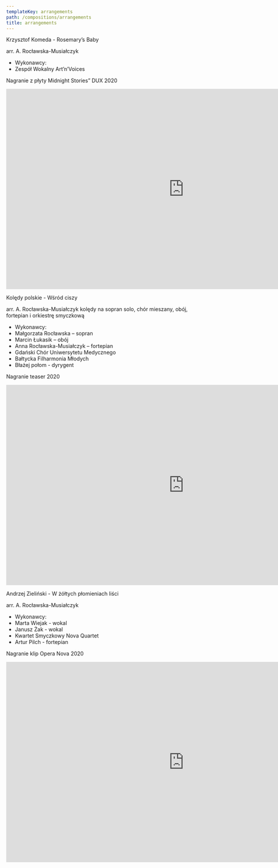 ```yaml
---
templateKey: arrangements
path: /compositions/arrangements
title: arrangements
---
```

<div class="wrapper container">
    <div class="row center-xs">
        <div class="col-xs-12 col-md-6">
            <div class="box works-box">
                <p class="works__title">Krzysztof Komeda - Rosemary’s Baby</p>
                <p class="works__subtitle">arr. A. Rocławska-Musiałczyk</p>
                <ul class="works__performers">
                    <li class="works__performers--title">Wykonawcy:</li>
                    <li>Zespół Wokalny Art’n’Voices</li>
                </ul>
                <p class="works__details">Nagranie z płyty Midnight Stories” DUX 2020</p>
            </div>
        </div>
        <div class="col-xs-12 col-md-6">
            <div class="box works-box">
                <div class="youtube-movie">
                    <iframe width="956" height="538" src="https://www.youtube.com/embed/HZ6jEe7eVgo" frameborder="0" allow="accelerometer; autoplay; clipboard-write; encrypted-media; gyroscope; picture-in-picture" allowfullscreen></iframe>
                </div>
            </div>
        </div>
        <div class="col-xs-12">
            <div class="separator m-3"></div>
        </div>
    </div>
    <div class="row reverse center-xs">
        <div class="col-xs-12 col-md-6">
            <div class="box works-box">
                <p class="works__title">Kolędy polskie - Wśród ciszy</p>
                <p class="works__subtitle">arr. A. Rocławska-Musiałczyk kolędy na sopran solo, chór mieszany, obój, fortepian i orkiestrę smyczkową</p>
                <ul class="works__performers">
                    <li class="works__performers--title">Wykonawcy:</li>
                    <li>Małgorzata Rocławska – sopran</li>
                    <li>Marcin Łukasik – obój</li>
                    <li>Anna Rocławska-Musiałczyk – fortepian</li>
                    <li>Gdański Chór Uniwersytetu Medycznego</li>
                    <li>Bałtycka Filharmonia Młodych</li>
                    <li>Błażej połom - dyrygent</li>
                </ul>
                <p class="works__details">Nagranie teaser 2020</p>
            </div>
        </div>
        <div class="col-xs-12 col-md-6">
            <div class="box works-box">
                <div class="youtube-movie">
                    <iframe width="956" height="538" src="https://www.youtube.com/embed/6jByizWItGQ" frameborder="0" allow="accelerometer; autoplay; clipboard-write; encrypted-media; gyroscope; picture-in-picture" allowfullscreen></iframe>
                </div>
            </div>
        </div>
        <div class="col-xs-12">
            <div class="separator m-3"></div>
        </div>
    </div>
    <div class="row center-xs">
        <div class="col-xs-12 col-md-6">
            <div class="box works-box">
                <p class="works__title">Andrzej Zieliński - W żółtych płomieniach liści</p>
                <p class="works__subtitle">arr. A. Rocławska-Musiałczyk</p>
                <ul class="works__performers">
                    <li class="works__performers--title">Wykonawcy:</li>
                    <li>Marta Wiejak - wokal</li>
                    <li>Janusz Żak - wokal</li>
                    <li>Kwartet Smyczkowy Nova Quartet</li>
                    <li>Artur Pilch - fortepian</li>
                </ul>
                <p class="works__details">Nagranie klip Opera Nova 2020</p>
            </div>
        </div>
        <div class="col-xs-12 col-md-6">
            <div class="box works-box">
                <div class="youtube-movie">
                    <iframe width="956" height="538" src="https://www.youtube.com/embed/4NvJuZxNm-s?list=RD4NvJuZxNm-s" frameborder="0" allow="accelerometer; autoplay; clipboard-write; encrypted-media; gyroscope; picture-in-picture" allowfullscreen></iframe>
                </div>
            </div>
        </div>
    </div>
</div>
